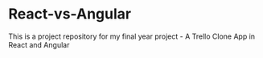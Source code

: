 # React-vs-Angular
This is a project repository for my final year project - A Trello Clone App in React and Angular
